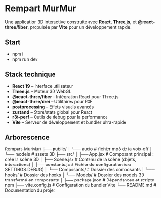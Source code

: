 # Rempart MurMur

Une application 3D interactive construite avec **React**, **Three.js**, et **@react-three/fiber**, propulsée par **Vite** pour un développement rapide.


## Start
- npm i 
- npm run dev


## Stack technique

- **React 19** – Interface utilisateur
- **Three.js** – Moteur 3D WebGL
- **@react-three/fiber** – Intégration React pour Three.js
- **@react-three/drei** – Utilitaires pour R3F
- **postprocessing** – Effets visuels avancés
- **zustand** – Store/state global pour React
- **r3f-perf** – Outils de debug pour la performance
- **Vite** – Serveur de développement et bundler ultra-rapide


## Arborescence

Rempart-MurMur/
├── public/
│   └── audio                      # fichier mp3 de la voix-off
│   └── models                     # assets 3D 
├── src/
│   ├── App.jsx                    # Composant principal : crée la scène 3D
│   ├── Scene.jsx                  # Contenu de la scène (objets, interactions)
│   ├── constants.js               # Fichier de configuration (ex: SETTINGS.DEBUG)
│   └── Composants/                # Dossier des composants
│   └── hooks/                     # Dossier des hooks
│   └── Models/                    # Dossier des models 3D transformé en composants
│
├── package.json                   # Dépendances et scripts npm
├── vite.config.js                 # Configuration du bundler Vite
└── README.md                      # Documentation du projet